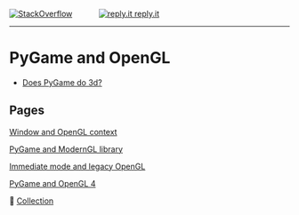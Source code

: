 [![StackOverflow](https://stackexchange.com/users/flair/7322082.png)](https://stackoverflow.com/users/5577765/rabbid76?tab=profile) &nbsp;&nbsp;&nbsp;&nbsp;&nbsp;&nbsp;&nbsp;&nbsp;&nbsp;&nbsp; [![reply.it](../../resource/logo/Repl_it_logo_80.png) reply.it](https://repl.it/repls/folder/PyGame%20Examples)

---

# PyGame and OpenGL

- [Does PyGame do 3d?](https://stackoverflow.com/questions/4865636/does-pygame-do-3d/65618694#65618694)  

## Pages

[Window and OpenGL context](pygame_opengl_window_and_context.md)

[PyGame and ModernGL library](moderngl_library/pygame_moderngl_library.md)

[Immediate mode and legacy OpenGL](immediate_mode/pygame_opengl_immediate_mode.md)

[PyGame and OpenGL 4](opengl_4/pygame_opengl_4.md)

:construction: [Collection](pygame_opengl_collection.md)